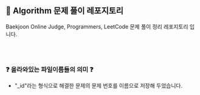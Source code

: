 ## 💯 Algorithm 문제 풀이 레포지토리

Baekjoon Online Judge, Programmers, LeetCode 문제 풀이 정리 레포지토리 입니다.


     
 
</br>
</br>

### ❓ 올라와있는 파일이름들의 의미 ❓

- "_id"라는 형식으로 해결한 문제의 문제 번호를 이름으로 저장해 두었습니다.
